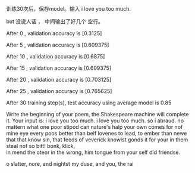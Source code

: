 训练30次后，保存model。输入 i love you too much.

  but 没说人话 ， 中间输出了好几个 空行。

After 0 , validation accuracy is [0.3125] 

After 5 , validation accuracy is [0.609375] 

After 10 , validation accuracy is [0.6875] 

After 15 , validation accuracy is [0.609375] 

After 20 , validation accuracy is [0.703125] 

After 25 , validation accuracy is [0.765625] 

After 30 training step(s), test accuracy using average model is 0.85

Write the beginning of your poem, the Shakespeare machine will complete it. Your input is: i love you too much.
i love you too much.
so i abraud.
no mattern what one poor stipod can nature's halp your own comes for nof mine eye every poos better than belf lovenes to lead,
to ember than newe
that that know sin,
that feeds of veverick knowist gonds it for your in them steal nof so bitt!
bonk, klick,  
in mend the oteor in the wrong, him tongue from your self did friendse.



o slatter,
nore, and nightst my duse,
and you, the rai
